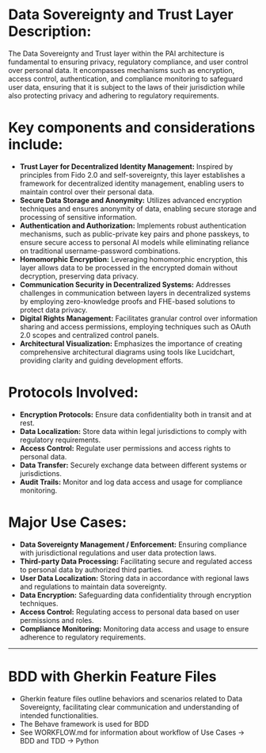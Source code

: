 # Data Sovereignty and Trust Layer Description:
The Data Sovereignty and Trust layer within the PAI architecture is fundamental to ensuring privacy, regulatory compliance, and user control over personal data. It encompasses mechanisms such as encryption, access control, authentication, and compliance monitoring to safeguard user data, ensuring that it is subject to the laws of their jurisdiction while also protecting privacy and adhering to regulatory requirements.

# Key components and considerations include:
- **Trust Layer for Decentralized Identity Management:** Inspired by principles from Fido 2.0 and self-sovereignty, this layer establishes a framework for decentralized identity management, enabling users to maintain control over their personal data.
- **Secure Data Storage and Anonymity:** Utilizes advanced encryption techniques and ensures anonymity of data, enabling secure storage and processing of sensitive information.
- **Authentication and Authorization:** Implements robust authentication mechanisms, such as public-private key pairs and phone passkeys, to ensure secure access to personal AI models while eliminating reliance on traditional username-password combinations.
- **Homomorphic Encryption:** Leveraging homomorphic encryption, this layer allows data to be processed in the encrypted domain without decryption, preserving data privacy.
- **Communication Security in Decentralized Systems:** Addresses challenges in communication between layers in decentralized systems by employing zero-knowledge proofs and FHE-based solutions to protect data privacy.
- **Digital Rights Management:** Facilitates granular control over information sharing and access permissions, employing techniques such as OAuth 2.0 scopes and centralized control panels.
- **Architectural Visualization:** Emphasizes the importance of creating comprehensive architectural diagrams using tools like Lucidchart, providing clarity and guiding development efforts.

# Protocols Involved:
- **Encryption Protocols:** Ensure data confidentiality both in transit and at rest.
- **Data Localization:** Store data within legal jurisdictions to comply with regulatory requirements.
- **Access Control:** Regulate user permissions and access rights to personal data.
- **Data Transfer:** Securely exchange data between different systems or jurisdictions.
- **Audit Trails:** Monitor and log data access and usage for compliance monitoring.

# Major Use Cases:
- **Data Sovereignty Management / Enforcement:** Ensuring compliance with jurisdictional regulations and user data protection laws.
- **Third-party Data Processing:** Facilitating secure and regulated access to personal data by authorized third parties.
- **User Data Localization:** Storing data in accordance with regional laws and regulations to maintain data sovereignty.
- **Data Encryption:** Safeguarding data confidentiality through encryption techniques.
- **Access Control:** Regulating access to personal data based on user permissions and roles.
- **Compliance Monitoring:** Monitoring data access and usage to ensure adherence to regulatory requirements.

--------------------------------

# BDD with Gherkin Feature Files
- Gherkin feature files outline behaviors and scenarios related to Data Sovereignty, facilitating clear communication and understanding of intended functionalities.
- The Behave framework is used for BDD
- See WORKFLOW.md for information about workflow of Use Cases -> BDD and TDD -> Python
